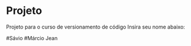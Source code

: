 # Projeto
Projeto para o curso de versionamento de código
Insira seu nome abaixo:

#Sávio
#Márcio Jean